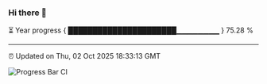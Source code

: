 ### Hi there 👋

⏳ Year progress { ██████████████████████▁▁▁▁▁▁▁▁ } 75.28 %

---

⏰ Updated on Thu, 02 Oct 2025 18:33:13 GMT

![Progress Bar CI](https://github.com/ZhaoGui/ZhaoGui/workflows/Progress%20Bar%20CI/badge.svg)
